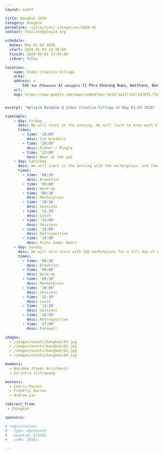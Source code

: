 ```yaml
---
layout: event

title: Bangkok 2020
category: bangkok
permalink: :collection/:categories/2020-05
contact: thailand@play14.org

schedule:
  dates: May 01-03 2020
  start: 2020-05-01 18:30:00
  finish: 2020-05-03 17:00:00
  isOver: false

location: 
    name: Index Creative Village
    area: 
    address: >
        545 ซอย ปรีดีพนมยงค์ 42 ถนนสุขุมวิท 71 Phra Khanong Nuea, Watthana, Bangkok 10110, Thailand
    url: 
    map: https://www.google.com/maps/embed?pb=!1m18!1m12!1m3!1d3875.756877134546!2d100.59984131547817!3d13.733163990359573!2m3!1f0!2f0!3f0!3m2!1i1024!2i768!4f13.1!3m3!1m2!1s0x30e29e34980b1565%3A0xcd0d25fa28bbf0d9!2sIndex%20Creative%20Village%20Public%20Company%20Limited!5e0!3m2!1sen!2slu!4v1579344431522!5m2!1sen!2slu


excerpt: "#play14 Bangkok @ Index Creative Village on May 01-03 2020"

timetable:
    - day: Friday
      desc: We will start in the evening. We will learn to know each other and share a nice dinner all together.
      times:
        - time: '18:00'
          desc: Ice breakers
        - time: '20:00'
          desc: Dinner / Mingle
        - time: '22:00'
          desc: Beer at the pub
    - day: Saturday
      desc: We will start in the morning with the marketplace, and then we will play games all day long.
      times:
        - time: '08:30'
          desc: Breakfast
        - time: '09:00'
          desc: Warm-up
        - time: '09:30'
          desc: Marketplace
        - time: '10:30'
          desc: Sessions
        - time: '12:30'
          desc: Lunch
        - time: '14:00'
          desc: Sessions
        - time: '18:00'
          desc: Retrospective
        - time: '19:00'
          desc: Pizza &amp; Beers
    - day: Sunday
      desc: We will also start with the marketplace for a full day of games. Whoever needs to catch a plane can leave earlier.
      times:
        - time: '08:30'
          desc: Breakfast
        - time: '09:00'
          desc: Warm-up
        - time: '09:30'
          desc: Marketplace
        - time: '10:00'
          desc: Sessions
        - time: '12:30'
          desc: Lunch
        - time: '13:30'
          desc: Sessions
        - time: '16:00'
          desc: Retrospective
        - time: '17:00'
          desc: Farewell

images:
  - /images/events/bangkok/03.jpg
  - /images/events/bangkok/01.jpg
  - /images/events/bangkok/02.jpg
  - /images/events/bangkok/04.jpg

members:
  - Narudee (Poom) Kristhanin
  - Sirintra Jittrawong

mentors:
  - Cédric Pontet
  - Frederic Ducros
  - Andrew Lau

redirect_from:
 - /bangkok

sponsors:

# registration: 
#   type: weezevent
#   eventid: 575565
#   code: 38561

---
```

